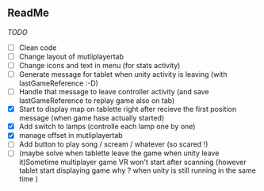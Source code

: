 ## ReadMe




_TODO_

- [ ] Clean code
- [ ] Change layout of mutliplayertab
- [ ] Change icons and text in menu (for stats activity)
- [ ] Generate message for tablet when unity activity is leaving (with lastGameReference :-D)
- [ ] Handle that message to leave controller activity (and save lastGameReference to replay game also on tab)
- [x] Start to display map on tablette right after recieve the first position message (when game hase actually started)
- [x] Add switch to lamps (controlle each lamp one by one)
- [x] manage offset in mutliplayertab
- [ ] Add button to play song / scream / whatever (so scared !)
- [ ] (maybe solve when tablette leave the game when unity leave it)Sometime multiplayer game VR won't start after scanning (however tablet start displaying game why ? when unity is still running in the same time )
